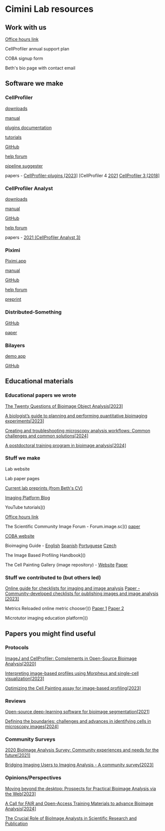 # Cimini Lab resources 

## Work with us

[Office hours link](broad.io/imagingofficehours)

CellProfiler annual support plan

COBA signup form

Beth's bio page with contact email

## Software we make

### CellProfiler

[downloads](https://cellprofiler.org/releases) 

[manual](https://broad.io/CellProfilerManual) 

[plugins documentation]()

[tutorials](https://tutorials.cellprofiler.org/)

[GitHub]()  

[help forum]() 

[pipeline suggester](https://www.boaq.org)

papers -  [CellProfiler-plugins [2023]](https://doi.org/10.1111/jmi.13223) [CellProfiler 4 [2021](https://doi.org/10.1186/s12859-021-04344-9) [CellProfiler 3 [2018]](https://doi.org/10.1371/journal.pbio.2005970)

### CellProfiler Analyst

[downloads]()  

[manual]()  

[GitHub]()  

[help forum]() 

papers - [2021 (CellProfiler Analyst 3)](https://doi.org/10.1093/bioinformatics/btab634)

### Piximi

[Piximi.app](https://piximi.app/) 

[manual](https://documentation.piximi.app/)  

[GitHub](https://github.com/piximi/piximi) 

[help forum]() 

[preprint](https://doi.org/10.1101/2024.06.03.597232v1)

### Distributed-Something

[GitHub](https://distributedscience.github.io/Distributed-Something/introduction.html)

[paper](https://doi.org/10.1038/s41592-023-01918-8)

### Bilayers 

[demo app]()

[GitHub]()

## Educational materials

### Educational papers we wrote

[The Twenty Questions of Bioimage Object Analysis[2023]](https://doi.org/10.1038/s41592-023-01919-7)

[A biologist’s guide to planning and performing quantitative bioimaging experiments[2023]](https://doi.org/10.1371/journal.pbio.3002167) 

[Creating and troubleshooting microscopy analysis workflows: Common challenges and common solutions[2024]](https://doi.org/10.1111/jmi.13288)

[A postdoctoral training program in bioimage analysis[2024]](https://doi.org/10.1091/mbc.E24-05-0214)

### Stuff we make

Lab website

Lab paper pages

[Current lab preprints (from Beth's CV)](https://docs.google.com/document/d/1zZfoo2b-IbEDbpJ5pH6V0KlfdiY7A-clsAdRr-ouYX8/preview#heading=h.ea9i2felg8yq)

[Imaging Platform Blog](https://blog.cellprofiler.org)

YouTube tutorials]()

[Office hours link](broad.io/imagingofficehours)

The Scientific Community Image Forum - Forum.image.sc]() [paper](https://doi.org/10.1371/journal.pbio.3000340)

[COBA website]()

Bioimaging Guide - [English](https://www.bioimagingguide.org/welcome.html) [Spanish](https://es.bioimagingguide.org/) [Portuguese](https://pt.bioimagingguide.org/) [Czech](https://cs.bioimagingguide.org/) 

The Image Based Profiling Handbook]()

The Cell Painting Gallery (image repository) - [Website]() [Paper](https://doi.org/10.1038/s41592-024-02399-z)

### Stuff we contributed to (but others led)

[Online guide for checklists for imaging and image analysis]() [Paper -  Community-developed checklists for publishing images and image analysis [2023]](https://doi.org/10.1038/s41592-023-01987-9)

Metrics Reloaded online metric chooser]() [Paper 1](https://doi.org/10.1038/s41592-023-02151-z) [Paper 2](https://doi.org/10.1038/s41592-023-02150-0)

Microtutor imaging education platform]()

## Papers you might find useful

### Protocols

[ImageJ and CellProfiler: Complements in Open-Source Bioimage Analysis[2020]](https://doi.org/10.1002/cpz1.89)

[Interpreting image-based profiles using Morpheus and single-cell visualization[2023]](https://doi.org/10.1002/cpz1.713)

[Optimizing the Cell Painting assay for image-based profiling[2023]](https://doi.org/10.1038/s41596-023-00840-9)

### Reviews

[Open-source deep-learning software for bioimage segmentation[2021]](https://doi.org/10.1091/mbc.E20-10-0660)

[Defining the boundaries: challenges and advances in identifying cells in microscopy images[2024]](https://doi.org/10.1016/j.copbio.2023.103055)

### Community Surveys

[2020 BioImage Analysis Survey: Community experiences and needs for the future[2021]](https://doi.org/10.1017/S2633903X21000039)

[Bridging Imaging Users to Imaging Analysis - A community survey[2023]](https://doi.org/10.1111/jmi.13229)

### Opinions/Perspectives

[Moving beyond the desktop: Prospects for Practical Bioimage Analysis via the Web[2023]](https://doi.org/10.3389/fbinf.2023.1233748)

[A Call for FAIR and Open-Access Training Materials to advance Bioimage Analysis[2024]](https://doi.org/10.31219/osf.io/2zgmc)

[The Crucial Role of BioImage Analysts in Scientific Research and Publication](https://doi.org/10.5281/zenodo.11457452)
